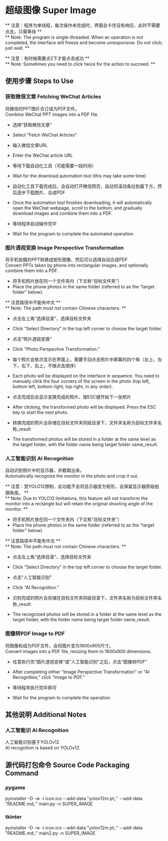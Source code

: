 # 超级图像 Super Image

** 注意：程序为单线程，每次操作未完成时，界面会卡住没有响应，此时不需要点击，只需等待 **  
** Note: The program is single-threaded. When an operation is not completed, the interface will freeze and become unresponsive. Do not click; just wait. **

** 注意：有时候需要点2下才能点击成功 **  
** Note: Sometimes you need to click twice for the action to succeed. **

## 使用步骤 Steps to Use

### 获取微信文章 Fetching WeChat Articles

将微信的PPT图片合订成为PDF文件。  
Combine WeChat PPT images into a PDF file.

- 选择“获取微信文章”  
- Select "Fetch WeChat Articles"

- 输入微信文章URL  
- Enter the WeChat article URL

- 等待下载自动化工具（可能需要一段时间）  
- Wait for the download automation tool (this may take some time)

- 自动化工具下载完成后，会自动打开微信网页，自动将滚动条拉到最下方，然后逐步下载图片、合成PDF  
- Once the automation tool finishes downloading, it will automatically open the WeChat webpage, scroll to the bottom, and gradually download images and combine them into a PDF.

- 等待程序自动操作完毕  
- Wait for the program to complete the automated operation.

### 图片透视变换 Image Perspective Transformation

将手机拍摄的PPT转换成矩形图像，然后可以选择自动合成PDF  
Convert PPTs taken by phone into rectangular images, and optionally combine them into a PDF.

- 将手机照片放在同一个文件夹内（下文称“目标文件夹”）  
- Place the phone photos in the same folder (referred to as the "target folder" below).

** 注意路径中不能有中文 **  
** Note: The path must not contain Chinese characters. **

- 点击左上角“选择目录”，选择目标文件夹  
- Click "Select Directory" in the top left corner to choose the target folder.

- 点击“照片透视变换”  
- Click "Photo Perspective Transformation."

- 每个照片会依次显示在界面上，需要手动点击照片中屏幕的四个角（左上、左下、右下、右上，不限点击顺序）  
- Each photo will be displayed on the interface in sequence. You need to manually click the four corners of the screen in the photo (top left, bottom left, bottom right, top right, in any order).

- 点击完成后会显示变换完成的照片，按ESC键开始下一张照片  
- After clicking, the transformed photo will be displayed. Press the ESC key to start the next photo.

- 转换完成的照片会存储在目标文件夹同级目录下，文件夹名称为目标文件夹名称_result  
- The transformed photos will be stored in a folder at the same level as the target folder, with the folder name being target folder name_result.

### 人工智能识别 AI Recognition

自动识别照片中的显示器，并截取出来。  
Automatically recognize the monitor in the photo and crop it out.

** 注意：受YOLO12限制，此功能不会将显示器变为矩形，会保留显示器原始拍摄角度。 **  
** Note: Due to YOLO12 limitations, this feature will not transform the monitor into a rectangle but will retain the original shooting angle of the monitor. **

- 将手机照片放在同一个文件夹内（下文称“目标文件夹”）  
- Place the phone photos in the same folder (referred to as the "target folder" below).

** 注意路径中不能有中文 **  
** Note: The path must not contain Chinese characters. **

- 点击左上角“选择目录”，选择目标文件夹  
- Click "Select Directory" in the top left corner to choose the target folder.

- 点击“人工智能识别”  
- Click "AI Recognition."

- 识别完成的照片会存储在目标文件夹同级目录下，文件夹名称为目标文件夹名称_result  
- The recognized photos will be stored in a folder at the same level as the target folder, with the folder name being target folder name_result.

### 图像转PDF Image to PDF

将图像和成为PDF文件，会将图片变为1600x900尺寸。  
Convert images into a PDF file, resizing them to 1600x900 dimensions.

- 任意执行完“图片透视变换”或“人工智能识别”之后，点击“图像转PDF”  
- After completing either "Image Perspective Transformation" or "AI Recognition," click "Image to PDF."

- 等待程序执行完毕即可  
- Wait for the program to complete the operation.

## 其他说明 Additional Notes

### 人工智能识 AI Recognition

人工智能识别基于YOLOv12  
AI recognition is based on YOLOv12.

## 源代码打包命令 Source Code Packaging Command

### pygame

pyinstaller -D -w -i icon.ico --add-data "yolov12m.pt;." --add-data "README.md;." main.py -n SUPER_IMAGE

### tkinter

pyinstaller -D -w -i icon.ico --add-data "yolov12m.pt;." --add-data "README.md;." main2.py -n SUPER_IMAGE